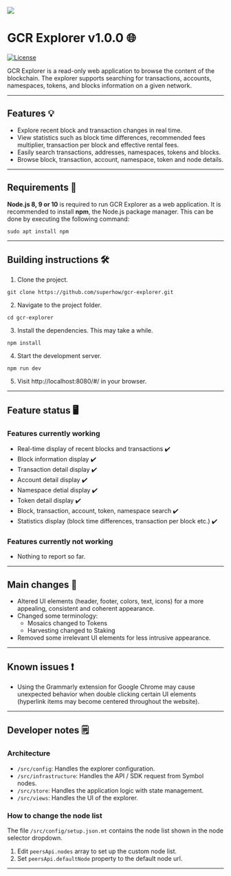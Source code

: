 
![](https://coincost.net/uploads/temp/4c6fb6e0682ec5477550c7914638169c.png)
# GCR Explorer v1.0.0 🌐

[![License](https://img.shields.io/badge/License-Apache%202.0-blue.svg)](https://opensource.org/licenses/Apache-2.0)

GCR Explorer is a read-only web application to browse the content of the blockchain. 
The explorer supports searching for transactions, accounts, namespaces, tokens, and blocks information on a given network.
***
## Features 💡
* Explore recent block and transaction changes in real time.
* View statistics such as block time differences, recommended fees multiplier, transaction per block and effective rental fees.
* Easily search transactions, addresses, namespaces, tokens and blocks.
* Browse block, transaction, account, namespace, token and node details.

***
## Requirements 🧰

**Node.js 8, 9 or 10** is required to run GCR Explorer as a web application.
It is recommended to install **npm**, the Node.js package manager. This can be done by executing the following command:

```
sudo apt install npm
```
***
## Building instructions 🛠️

1. Clone the project.


 ```
git clone https://github.com/superhow/gcr-explorer.git
 ```

2. Navigate to the project folder.

 ```
cd gcr-explorer
 ```
	
3. Install the dependencies. This may take a while.

 ```
npm install 
 ```

4. Start the development server.

 ```
npm run dev 
 ```

5. Visit http://localhost:8080/#/ in your browser.
***
## Feature status 🖥️
### Features currently working
* Real-time display of recent blocks and transactions ✔️
* Block information display ✔️
* Transaction detail display ✔️
* Account detail display ✔️
* Namespace detial display ✔️
* Token detail display ✔️
* Block, transaction, account, token, namespace search ✔️
* Statistics display (block time differences, transaction per block etc.) ✔️
### Features currently not working
* Nothing to report so far.
***
## Main changes 🔧
* Altered UI elements (header, footer, colors, text, icons) for a more appealing, consistent and coherent appearance.
* Changed some terminology:
	* Mosaics changed to Tokens
	* Harvesting changed to Staking
* Removed some irrelevant UI elements for less intrusive appearance.
***
## Known issues ❗
* Using the Grammarly extension for Google Chrome may cause unexpected behavior when double clicking certain UI elements (hyperlink items may become centered throughout the website).
***
## Developer notes 🗒️

### Architecture

* `/src/config`: Handles the explorer configuration.
* `/src/infrastructure`: Handles the API / SDK request from Symbol nodes.
* `/src/store`: Handles the application logic with state management.
* `/src/views`: Handles the UI of the explorer.

### How to change the node list

The file `/src/config/setup.json.mt` contains the node list shown in the node selector dropdown.

1. Edit `peersApi.nodes` array to set up the custom node list.
2. Set `peersApi.defaultNode` property to the default node url.

***
